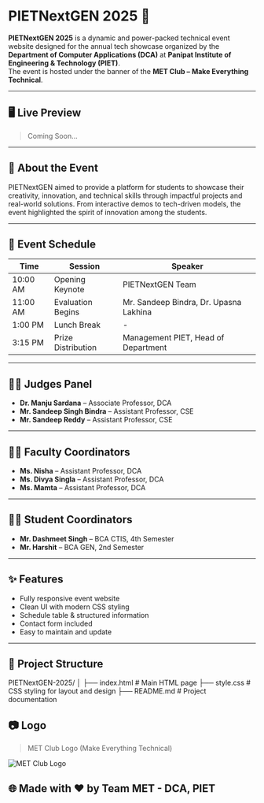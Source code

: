 # PIETNextGEN 2025 🚀

**PIETNextGEN 2025** is a dynamic and power-packed technical event website designed for the annual tech showcase organized by the **Department of Computer Applications (DCA)** at **Panipat Institute of Engineering & Technology (PIET)**.  
The event is hosted under the banner of the **MET Club – Make Everything Technical**.

---

## 🖥️ Live Preview

> Coming Soon...

---

## 📌 About the Event

PIETNextGEN aimed to provide a platform for students to showcase their creativity, innovation, and technical skills through impactful projects and real-world solutions. From interactive demos to tech-driven models, the event highlighted the spirit of innovation among the students.

---

## 📅 Event Schedule

| Time       | Session              | Speaker                                 |
|------------|----------------------|-----------------------------------------|
| 10:00 AM   | Opening Keynote      | PIETNextGEN Team                         |
| 11:00 AM   | Evaluation Begins    | Mr. Sandeep Bindra, Dr. Upasna Lakhina   |
| 1:00 PM    | Lunch Break          | -                                        |
| 3:15 PM    | Prize Distribution   | Management PIET, Head of Department      |

---

## 👩‍⚖️ Judges Panel

- **Dr. Manju Sardana** – Associate Professor, DCA  
- **Mr. Sandeep Singh Bindra** – Assistant Professor, CSE  
- **Mr. Sandeep Reddy** – Assistant Professor, CSE  

---

## 👩‍🏫 Faculty Coordinators

- **Ms. Nisha** – Assistant Professor, DCA  
- **Ms. Divya Singla** – Assistant Professor, DCA  
- **Ms. Mamta** – Assistant Professor, DCA  

---

## 🧑‍💻 Student Coordinators

- **Mr. Dashmeet Singh** – BCA CTIS, 4th Semester  
- **Mr. Harshit** – BCA GEN, 2nd Semester  

---

## ✨ Features

- Fully responsive event website
- Clean UI with modern CSS styling
- Schedule table & structured information
- Contact form included
- Easy to maintain and update

---

## 📂 Project Structure

PIETNextGEN-2025/
│
├── index.html # Main HTML page
├── style.css # CSS styling for layout and design
├── README.md # Project documentation



## 📷 Logo

> MET Club Logo (Make Everything Technical)

![MET Club Logo](./path-to-logo.jpg)


## 🌐 Made with ❤️ by Team MET - DCA, PIET
